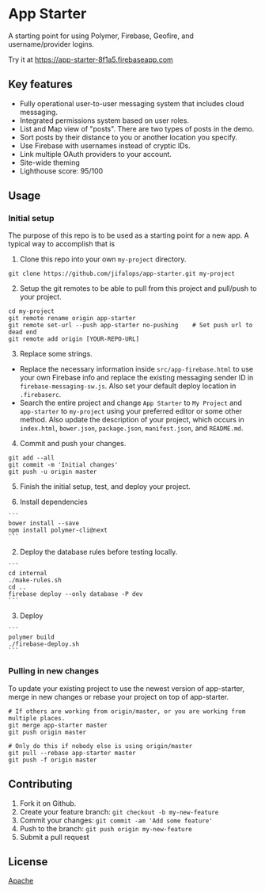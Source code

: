 # App Starter
A starting point for using Polymer, Firebase, Geofire, and username/provider logins.

Try it at https://app-starter-8f1a5.firebaseapp.com

## Key features
* Fully operational user-to-user messaging system that includes cloud messaging.
* Integrated permissions system based on user roles.
* List and Map view of "posts". There are two types of posts in the demo.
* Sort posts by their distance to you or another location you specify.
* Use Firebase with usernames instead of cryptic IDs.
* Link multiple OAuth providers to your account.
* Site-wide theming
* Lighthouse score: 95/100

## Usage

### Initial setup
The purpose of this repo is to be used as a starting point for a new app.
A typical way to accomplish that is

1. Clone this repo into your own `my-project` directory.

  ```
  git clone https://github.com/jifalops/app-starter.git my-project
  ```

2. Setup the git remotes to be able to pull from this project and pull/push to your project.

  ```
  cd my-project
  git remote rename origin app-starter
  git remote set-url --push app-starter no-pushing    # Set push url to dead end
  git remote add origin [YOUR-REPO-URL]
  ```

3. Replace some strings.
  * Replace the necessary information inside `src/app-firebase.html` to use your own Firebase info and replace the existing messaging sender ID in `firebase-messaging-sw.js`. Also set your default deploy location in `.firebaserc`.
  * Search the entire project and change `App Starter` to `My Project` and `app-starter` to `my-project` using your preferred editor or some other method. Also update the description of your project, which occurs in `index.html`, `bower.json`, `package.json`, `manifest.json`, and `README.md`.

4. Commit and push your changes.

  ```
  git add --all
  git commit -m 'Initial changes'
  git push -u origin master
  ```

5. Finish the initial setup, test, and deploy your project.

  1. Install dependencies

    ```
    bower install --save
    npm install polymer-cli@next
    ```

  2. Deploy the database rules before testing locally.

    ```
    cd internal
    ./make-rules.sh
    cd ..
    firebase deploy --only database -P dev
    ```

  3. Deploy

    ```
    polymer build
    ./firebase-deploy.sh
    ```

### Pulling in new changes
To update your existing project to use the newest version of app-starter,
merge in new changes or rebase your project on top of app-starter.

```
# If others are working from origin/master, or you are working from multiple places.
git merge app-starter master
git push origin master
```

```
# Only do this if nobody else is using origin/master
git pull --rebase app-starter master
git push -f origin master
```

## Contributing

1. Fork it on Github.
2. Create your feature branch: `git checkout -b my-new-feature`
3. Commit your changes: `git commit -am 'Add some feature'`
4. Push to the branch: `git push origin my-new-feature`
5. Submit a pull request

## License

[Apache](https://opensource.org/licenses/Apache)
